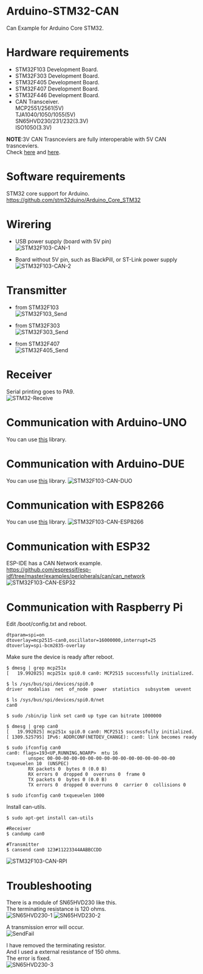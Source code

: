 # Arduino-STM32-CAN
Can Example for Arduino Core STM32.   


# Hardware requirements

- STM32F103 Development Board.   
- STM32F303 Development Board.   
- STM32F405 Development Board.   
- STM32F407 Development Board.   
- STM32F446 Development Board.   
- CAN Transceiver.   
MCP2551/2561(5V)   
TJA1040/1050/1055(5V)   
SN65HVD230/231/232(3.3V)   
ISO1050(3.3V)   

__NOTE__:3V CAN Trasnceviers are fully interoperable with 5V CAN trasnceviers.   
Check [here](http://e2e.ti.com/cfs-file.ashx/__key/communityserver-discussions-components-files/142/4747.2012_2D00_11_2D00_02-CAN-Transceiver-3V-and-5V-Mixed-Network-Basics.pdf) and [here](http://www.ti.com/lit/an/slla337/slla337.pdf).


# Software requirements

STM32 core support for Arduino.   
https://github.com/stm32duino/Arduino_Core_STM32

# Wirering   
- USB power supply (board with 5V pin)   
![STM32F103-CAN-1](https://user-images.githubusercontent.com/6020549/75343857-b02cd900-58dc-11ea-9022-1a6e4530ffc8.jpg)

- Board without 5V pin, such as BlackPill, or ST-Link power supply  
![STM32F103-CAN-2](https://user-images.githubusercontent.com/6020549/75353583-03a82280-58ef-11ea-890d-ea2c52930453.jpg)

# Transmitter

- from STM32F103   
![STM32F103_Send](https://user-images.githubusercontent.com/6020549/80896902-3d9e0680-8d2e-11ea-9add-0a102f43c3a7.jpg)

- from STM32F303   
![STM32F303_Send](https://user-images.githubusercontent.com/6020549/80896905-4262ba80-8d2e-11ea-9c3b-3f4871a947bb.jpg)

- from STM32F407   
![STM32F405_Send](https://user-images.githubusercontent.com/6020549/80896908-45f64180-8d2e-11ea-91a3-c34fdb48725b.jpg)

# Receiver   
Serial printing goes to PA9.   
![STM32-Receive](https://user-images.githubusercontent.com/6020549/75561089-c2984580-5a89-11ea-80d0-90a2af235b80.jpg)


# Communication with Arduino-UNO
You can use [this](https://github.com/coryjfowler/MCP_CAN_lib) library.

# Communication with Arduino-DUE
You can use [this](https://github.com/collin80/due_can) library.
![STM32F103-CAN-DUO](https://user-images.githubusercontent.com/6020549/75880245-43778880-5e60-11ea-9688-6523d85c10fc.jpg)

# Communication with ESP8266
You can use [this](https://github.com/coryjfowler/MCP_CAN_lib) library.
![STM32F103-CAN-ESP8266](https://user-images.githubusercontent.com/6020549/79196756-9a16b000-7e6b-11ea-8d60-5afee96794bd.jpg)

# Communication with ESP32
ESP-IDE has a CAN Network example.   
https://github.com/espressif/esp-idf/tree/master/examples/peripherals/can/can_network
![STM32F103-CAN-ESP32](https://user-images.githubusercontent.com/6020549/79196765-9e42cd80-7e6b-11ea-8fa9-a31c3ec9334b.jpg)

# Communication with Raspberry Pi
Edit /boot/config.txt and reboot.   
```
dtparam=spi=on
dtoverlay=mcp2515-can0,oscillator=16000000,interrupt=25
dtoverlay=spi-bcm2835-overlay
```


Make sure the device is ready after reboot.
```
$ dmesg | grep mcp251x
[   19.992025] mcp251x spi0.0 can0: MCP2515 successfully initialized.

$ ls /sys/bus/spi/devices/spi0.0
driver  modalias  net  of_node  power  statistics  subsystem  uevent

$ ls /sys/bus/spi/devices/spi0.0/net
can0

$ sudo /sbin/ip link set can0 up type can bitrate 1000000

$ dmesg | grep can0
[   19.992025] mcp251x spi0.0 can0: MCP2515 successfully initialized.
[ 1309.525795] IPv6: ADDRCONF(NETDEV_CHANGE): can0: link becomes ready

$ sudo ifconfig can0
can0: flags=193<UP,RUNNING,NOARP>  mtu 16
        unspec 00-00-00-00-00-00-00-00-00-00-00-00-00-00-00-00  txqueuelen 10  (UNSPEC)
        RX packets 0  bytes 0 (0.0 B)
        RX errors 0  dropped 0  overruns 0  frame 0
        TX packets 0  bytes 0 (0.0 B)
        TX errors 0  dropped 0 overruns 0  carrier 0  collisions 0

$ sudo ifconfig can0 txqueuelen 1000
```

Install can-utils.
```
$ sudo apt-get install can-utils

#Receiver
$ candump can0

#Transmitter
$ cansend can0 123#11223344AABBCCDD
```

![STM32F103-CAN-RPI](https://user-images.githubusercontent.com/6020549/75351666-d60daa00-58eb-11ea-8eca-ba74cf916439.jpg)


# Troubleshooting   
There is a module of SN65HVD230 like this.   
The terminating resistance is 120 ohms.   
![SN65HVD230-1](https://user-images.githubusercontent.com/6020549/80897499-4d204e00-8d34-11ea-80c9-3dc41b1addab.JPG)
![SN65HVD230-2](https://user-images.githubusercontent.com/6020549/80897500-4e517b00-8d34-11ea-9025-7c43e8b62366.JPG)

A transmission error will occur.   
![SendFail](https://user-images.githubusercontent.com/6020549/80897131-98d0f880-8d30-11ea-96b6-05e50ac740a3.jpg)

I have removed the terminating resistor.   
And I used a external resistance of 150 ohms.   
The error is fixed.   
![SN65HVD230-3](https://user-images.githubusercontent.com/6020549/80897501-4eea1180-8d34-11ea-9f26-d3bedc72ea1f.JPG)
